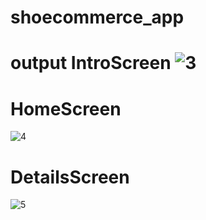 # shoecommerce_app

# output     IntroScreen    ![3](https://github.com/Bilalkeyz/shoecommerce_app/assets/122999488/d69bfbe4-eeac-4e48-a865-328721adef7e)  

# HomeScreen 
![4](https://github.com/Bilalkeyz/shoecommerce_app/assets/122999488/adf9ca1d-a45a-47e3-ae5d-bb7c11c6389f)

# DetailsScreen

![5](https://github.com/Bilalkeyz/shoecommerce_app/assets/122999488/4c5f16fc-a03f-49d7-921c-de519e8a3846)
